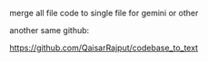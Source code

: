 merge all file code to single file for gemini or other

another same github:

https://github.com/QaisarRajput/codebase_to_text
